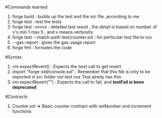 #Commands learned 
1. forge build           : builds up the test and the src file ,according to me 
2. forge test            : test the tests 
3. forge test -vvvvv     : detailed test result , the detail is based on number of v's min 1 max 5 , and v means verbosity
4. forge test --match-path test/counter.sol  : for perticular test file to run 
5. --gas-report          : gives the gas usage report 
6. forge fmt             : formates the code 


#Syntax
1. vm.expectRevert()     : Expects the next call to get revert
2. import "forge-std/console.sol" : Remember that this file is only to be imported in src folder not test coz Test alredy has this 
3. vm.expectRevert("")   : Expects the call to fail, and **testFail is been deprecated**



#Contracts 
1. Counter.sol => Basic counter contract with setNumber and increment functions 
